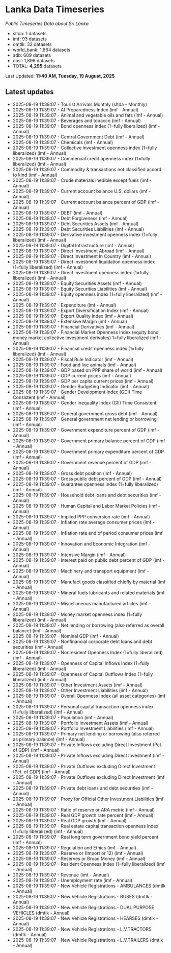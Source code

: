 # Lanka Data Timeseries
*Public Timeseries Data about Sri Lanka*

* sltda: 1 datasets
* imf: 93 datasets
* dmtlk: 32 datasets
* world_bank: 1,664 datasets
* adb: 609 datasets
* cbsl: 1,896 datasets
* TOTAL: **4,295** datasets

Last Updated: **11:40 AM, Tuesday, 19 August, 2025**

## Latest updates

* 2025-08-19 11:39:07 - Tourist Arrivals Monthly (sltda - Monthly)
* 2025-08-19 11:39:07 - AI Preparedness Index (imf - Annual)
* 2025-08-19 11:39:07 - Animal and vegetable oils and fats (imf - Annual)
* 2025-08-19 11:39:07 - Beverages and tobacco (imf - Annual)
* 2025-08-19 11:39:07 - Bond openness index (1=fully liberalized) (imf - Annual)
* 2025-08-19 11:39:07 - Central Government Debt (imf - Annual)
* 2025-08-19 11:39:07 - Chemicals (imf - Annual)
* 2025-08-19 11:39:07 - Collective investment openness index (1=fully liberalized) (imf - Annual)
* 2025-08-19 11:39:07 - Commercial credit openness index (1=fully liberalized) (imf - Annual)
* 2025-08-19 11:39:07 - Commodity & transactions not classified accord to kind (imf - Annual)
* 2025-08-19 11:39:07 - Crude materials inedible except fuels (imf - Annual)
* 2025-08-19 11:39:07 - Current account balance U.S. dollars (imf - Annual)
* 2025-08-19 11:39:07 - Current account balance percent of GDP (imf - Annual)
* 2025-08-19 11:39:07 - DEBT (imf - Annual)
* 2025-08-19 11:39:07 - Debt Forgiveness (imf - Annual)
* 2025-08-19 11:39:07 - Debt Securities Assets (imf - Annual)
* 2025-08-19 11:39:07 - Debt Securities Liabilities (imf - Annual)
* 2025-08-19 11:39:07 - Derivative investment openness index (1=fully liberalized) (imf - Annual)
* 2025-08-19 11:39:07 - Digital Infrastructure (imf - Annual)
* 2025-08-19 11:39:07 - Direct Investment Abroad (imf - Annual)
* 2025-08-19 11:39:07 - Direct Investment In Country (imf - Annual)
* 2025-08-19 11:39:07 - Direct investment liquidation openness index (1=fully liberalized) (imf - Annual)
* 2025-08-19 11:39:07 - Direct investment openness index (1=fully liberalized) (imf - Annual)
* 2025-08-19 11:39:07 - Equity Securities Assets (imf - Annual)
* 2025-08-19 11:39:07 - Equity Securities Liabilities (imf - Annual)
* 2025-08-19 11:39:07 - Equity openness index (1=fully liberalized) (imf - Annual)
* 2025-08-19 11:39:07 - Expenditure (imf - Annual)
* 2025-08-19 11:39:07 - Export Diversification Index (imf - Annual)
* 2025-08-19 11:39:07 - Export Quality Index (imf - Annual)
* 2025-08-19 11:39:07 - Extensive Margin (imf - Annual)
* 2025-08-19 11:39:07 - Financial Derivatives (imf - Annual)
* 2025-08-19 11:39:07 - Financial Market Openness Index (equity bond money market collective investment derivates) 1=fully liberalized (imf - Annual)
* 2025-08-19 11:39:07 - Financial credit openness index (1=fully liberalized) (imf - Annual)
* 2025-08-19 11:39:07 - Fiscal Rule Indicator (imf - Annual)
* 2025-08-19 11:39:07 - Food and live animals (imf - Annual)
* 2025-08-19 11:39:07 - GDP based on PPP share of world (imf - Annual)
* 2025-08-19 11:39:07 - GDP current prices (imf - Annual)
* 2025-08-19 11:39:07 - GDP per capita current prices (imf - Annual)
* 2025-08-19 11:39:07 - Gender Budgeting Indicator (imf - Annual)
* 2025-08-19 11:39:07 - Gender Development Index (GDI) Time Consistent (imf - Annual)
* 2025-08-19 11:39:07 - Gender Inequality Index (GII) Time Consistent (imf - Annual)
* 2025-08-19 11:39:07 - General government gross debt (imf - Annual)
* 2025-08-19 11:39:07 - General government net lending or borrowing (imf - Annual)
* 2025-08-19 11:39:07 - Government expenditure percent of GDP (imf - Annual)
* 2025-08-19 11:39:07 - Government primary balance percent of GDP (imf - Annual)
* 2025-08-19 11:39:07 - Government primary expenditure percent of GDP (imf - Annual)
* 2025-08-19 11:39:07 - Government revenue percent of GDP (imf - Annual)
* 2025-08-19 11:39:07 - Gross debt position (imf - Annual)
* 2025-08-19 11:39:07 - Gross public debt percent of GDP (imf - Annual)
* 2025-08-19 11:39:07 - Guarantee openness index (1=fully liberalized) (imf - Annual)
* 2025-08-19 11:39:07 - Household debt loans and debt securities (imf - Annual)
* 2025-08-19 11:39:07 - Human Capital and Labor Market Policies (imf - Annual)
* 2025-08-19 11:39:07 - Implied PPP conversion rate (imf - Annual)
* 2025-08-19 11:39:07 - Inflation rate average consumer prices (imf - Annual)
* 2025-08-19 11:39:07 - Inflation rate end of period consumer prices (imf - Annual)
* 2025-08-19 11:39:07 - Innovation and Economic Integration (imf - Annual)
* 2025-08-19 11:39:07 - Intensive Margin (imf - Annual)
* 2025-08-19 11:39:07 - Interest paid on public debt percent of GDP (imf - Annual)
* 2025-08-19 11:39:07 - Machinery and transport equipment (imf - Annual)
* 2025-08-19 11:39:07 - Manufact goods classified chiefly by material (imf - Annual)
* 2025-08-19 11:39:07 - Mineral fuels lubricants and related materials (imf - Annual)
* 2025-08-19 11:39:07 - Miscellaneous manufactured articles (imf - Annual)
* 2025-08-19 11:39:07 - Money market openness index (1=fully liberalized) (imf - Annual)
* 2025-08-19 11:39:07 - Net lending or borrowing (also referred as overall balance) (imf - Annual)
* 2025-08-19 11:39:07 - Nominal GDP (imf - Annual)
* 2025-08-19 11:39:07 - Nonfinancial corporate debt loans and debt securities (imf - Annual)
* 2025-08-19 11:39:07 - Nonresident Openness Index (1=fully liberalized) (imf - Annual)
* 2025-08-19 11:39:07 - Openness of Capital Inflows Index (1=fully liberalized) (imf - Annual)
* 2025-08-19 11:39:07 - Openness of Capital Outflows Index (1=fully liberalized) (imf - Annual)
* 2025-08-19 11:39:07 - Other Investment Assets (imf - Annual)
* 2025-08-19 11:39:07 - Other Investment Liabilities (imf - Annual)
* 2025-08-19 11:39:07 - Overall Openness Index (all asset categories) (imf - Annual)
* 2025-08-19 11:39:07 - Personal capital transaction openness index (1=fully liberalized) (imf - Annual)
* 2025-08-19 11:39:07 - Population (imf - Annual)
* 2025-08-19 11:39:07 - Portfolio Investment Assets (imf - Annual)
* 2025-08-19 11:39:07 - Portfolio Investment Liabilities (imf - Annual)
* 2025-08-19 11:39:07 - Primary net lending or borrowing (also referred as primary balance) (imf - Annual)
* 2025-08-19 11:39:07 - Private Inflows excluding Direct Investment (Pct. of GDP) (imf - Annual)
* 2025-08-19 11:39:07 - Private Inflows excluding Direct Investment (imf - Annual)
* 2025-08-19 11:39:07 - Private Outflows excluding Direct Investment (Pct. of GDP) (imf - Annual)
* 2025-08-19 11:39:07 - Private Outflows excluding Direct Investment (imf - Annual)
* 2025-08-19 11:39:07 - Private debt loans and debt securities (imf - Annual)
* 2025-08-19 11:39:07 - Proxy for Official Other Investment Liabilities (imf - Annual)
* 2025-08-19 11:39:07 - Ratio of reserve or ARA metric (imf - Annual)
* 2025-08-19 11:39:07 - Real GDP growth rate percent (imf - Annual)
* 2025-08-19 11:39:07 - Real GDP growth (imf - Annual)
* 2025-08-19 11:39:07 - Real estate capital transaction openness index (1=fully liberalized) (imf - Annual)
* 2025-08-19 11:39:07 - Real long term government bond yield percent (imf - Annual)
* 2025-08-19 11:39:07 - Regulation and Ethics (imf - Annual)
* 2025-08-19 11:39:07 - Reserve or (Import or 12) (imf - Annual)
* 2025-08-19 11:39:07 - Reserves or Broad Money (imf - Annual)
* 2025-08-19 11:39:07 - Resident Openness Index (1=fully liberalized) (imf - Annual)
* 2025-08-19 11:39:07 - Revenue (imf - Annual)
* 2025-08-19 11:39:07 - Unemployment rate (imf - Annual)
* 2025-08-19 11:39:07 - New Vehicle Registrations - AMBULANCES (dmtlk - Annual)
* 2025-08-19 11:39:07 - New Vehicle Registrations - BUSES (dmtlk - Annual)
* 2025-08-19 11:39:07 - New Vehicle Registrations - DUAL PURPOSE VEHICLES (dmtlk - Annual)
* 2025-08-19 11:39:07 - New Vehicle Registrations - HEARSES (dmtlk - Annual)
* 2025-08-19 11:39:07 - New Vehicle Registrations - L.V.TRACTORS (dmtlk - Annual)
* 2025-08-19 11:39:07 - New Vehicle Registrations - L.V.TRAILERS (dmtlk - Annual)